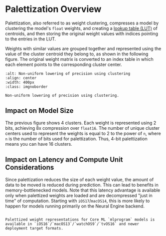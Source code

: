 # Palettization Overview

Palettization, also referred to as weight clustering,  compresses a model by clustering the model's `float` weights, and creating a [lookup table (LUT)](https://en.wikipedia.org/wiki/Lookup_table) of centroids, and then storing the original weight values with indices pointing to the entries in the LUT. 

Weights with similar values are grouped together and represented using the value of the cluster centroid they belong to, as shown in the following figure. The original weight matrix is converted to an index table in which each element points to the corresponding cluster center.

```{figure} images/palettization-technique.png
:alt: Non-uniform lowering of precision using clustering
:align: center
:width: 400px
:class: imgnoborder

Non-uniform lowering of precision using clustering.
```

## Impact on Model Size

The previous figure shows 4 clusters. Each weight is represented using 2 bits, achieving 8x compression over `float16`. The number of unique cluster centers used to represent the weights is equal to 2 to the power of `n`, where `n` is the number of bits used for palettization. Thus, 4-bit palettization means you can have 16 clusters.

## Impact on Latency and Compute Unit Considerations

Since palettization reduces the size of each weight value, the amount of data to be moved is reduced during prediction. This can lead to benefits in memory-bottlenecked models. Note that this latency advantage is available only when palettized weights are loaded and are decompressed "just in time" of computation. Starting with `iOS17`/`macOS14`, this is more likely to happen for models running primarily on the Neural Engine backend. 

```{admonition} Feature Availability

Palettized weight representations for Core ML `mlprogram` models is available in `iOS16`/`macOS13`/`watchOS9`/`tvOS16` and newer deployment target formats.
```

